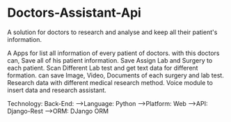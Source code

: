 # Doctors-Assistant-Api

A solution for doctors to research and analyse and keep all their patient's information.


A Apps for list all information of every patient of doctors.
with this doctors can,
Save all of his patient information.
Save Assign Lab and Surgery to each patient.
Scan Different Lab test and get text data for different formation.
can save Image, Video, Documents of each surgery and lab test.
Research data with different medical research method.
Voice module to insert data and research assistant.

Technology:
Back-End: 
	-->Language: Python
	-->Platform: Web
	-->API: Django-Rest
	-->ORM: DJango ORM

